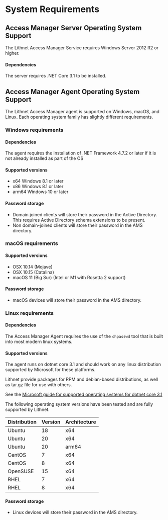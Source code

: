 # System Requirements
## Access Manager Server Operating System Support
The Lithnet Access Manager Service requires Windows Server 2012 R2 or higher.

#### Dependencies
The server requires .NET Core 3.1 to be installed.

## Access Manager Agent Operating System Support
The Lithnet Access Manager agent is supported on Windows, macOS, and Linux. Each operating system family has slightly different requirements.

### Windows requirements
#### Dependencies
The agent requires the installation of .NET Framework 4.7.2 or later if it is not already installed as part of the OS

#### Supported versions
- x64 Windows 8.1 or later
- x86 Windows 8.1 or later
- arm64 Windows 10 or later

#### Password storage
- Domain joined clients will store their password in the Active Directory. This requires Active Directory schema extensions to be present.
- Non domain-joined clients will store their password in the AMS directory.

### macOS requirements
#### Supported versions
- OSX 10.14 (Mojave)
- OSX 10.15 (Catalina)
- macOS 11 (Big Sur) (Intel or M1 with Rosetta 2 support)

#### Password storage
- macOS devices will store their password in the AMS directory.

### Linux requirements
#### Dependencies
The Access Manager Agent requires the use of the `chpasswd` tool that is built into most modern linux systems.

#### Supported versions
The agent runs on dotnet core 3.1 and should work on any linux distribution supported by Microsoft for these platforms. 

Lithnet provide packages for RPM and debian-based distributions, as well as tar.gz file for use with others.

See the [Microsoft guide for supported operating systems for dotnet core 3.1](https://github.com/dotnet/core/blob/main/release-notes/3.1/3.1-supported-os.md)

The following operating system versions have been tested and are fully supported by Lithnet.

| Distribution | Version | Architecture |
| --- | --- | ---|
| Ubuntu | 18 | x64 |
| Ubuntu | 20 | x64 |
| Ubuntu | 20 | arm64 |
| CentOS | 7 | x64 |
| CentOS | 8 | x64 |
| OpenSUSE | 15 | x64 |
| RHEL | 7 | x64 |
| RHEL | 8 | x64 |

#### Password storage
- Linux devices will store their password in the AMS directory.